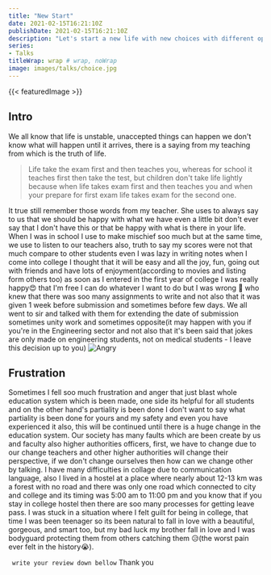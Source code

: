 ```yaml
---
title: "New Start"
date: 2021-02-15T16:21:10Z
publishDate: 2021-02-15T16:21:10Z
description: "Let's start a new life with new choices with different opportunities, challenges, experience. "
series:
- Talks
titleWrap: wrap # wrap, noWrap
image: images/talks/choice.jpg
---
```

{{< featuredImage >}}

## Intro
We all know that life is unstable, unaccepted things can happen we don't know what will happen until it arrives, there is a saying from my teaching from which is the truth of life.

>Life take the exam first and then teaches you, whereas for school it teaches first then take the test, but children don't take life lightly because when life takes exam first and then teaches you and when your prepare for first exam life takes exam for the second one.

It true still remember those words from my teacher. She uses to always say to us that we should be happy with what we have even a little bit don't ever say that I don't have this or that be happy with what is there in your life. When I was in school I use to make mischief soo much but at the same time, we use to listen to our teachers also, truth to say my scores were not that much compare to other students even I was lazy in writing notes when I come into college I thought that it will be easy and all the joy, fun, going out with friends and have lots of enjoyment(according to movies and listing form others too) as soon as I entered in the first year of college I was really happy😍 that I'm free I can do whatever I want to do but I was wrong :no_good: who knew that there was soo many assignments to write and not also that it was given 1 week before submission and sometimes before few days. We all went to sir and talked with them for extending the date of submission sometimes unity work and sometimes opposite(it may happen with you if you're in the Engineering sector and not also that it's been said that jokes are only made on engineering students, not on medical students - I leave this decision up to you)
![Angry](/images/talks/angry.jpg)
## Frustration
Sometimes I fell soo much frustration and anger that just blast whole education system which is been made, one side its helpful for all students and on the other hand's partiality is been done I don't want to say what partiality is been done for yours and my safety and even you have experienced it also, this will be continued until there is a huge change in the education system. Our society has many faults which are been create by us and faculty also higher authorities officers, first, we have to change due to our change teachers and other higher authorities will change their perspective, if we don't change ourselves then how can we change other by talking. I have many difficulties in collage due to communication language, also I lived in a hostel at a place where nearly about 12-13 km was a forest with no road and there was only one road which connected to city and college and its timing was 5:00 am to 11:00 pm and you know that if you stay in college hostel then there are soo many processes for getting leave pass. I was stuck in a situation where I felt guilt for being in college, that time I was been teenager so its been natural to fall in love with a beautiful, gorgeous, and smart too, but my bad luck my brother fall in love and I was bodyguard protecting them from others catching them 😥(the worst pain ever felt in the history😭). 

` write your review down bellow` Thank you